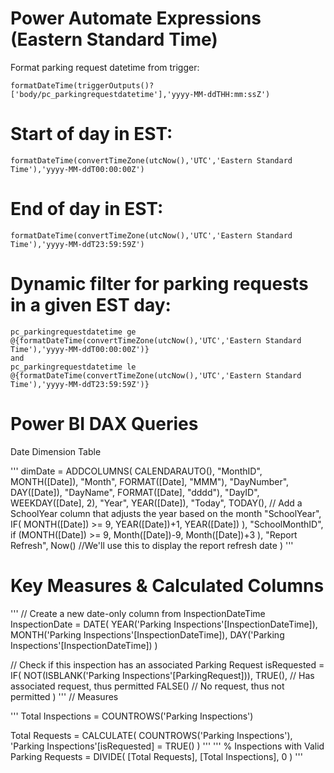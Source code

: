 # **Power Automate Expressions (Eastern Standard Time)**

Format parking request datetime from trigger:

```
formatDateTime(triggerOutputs()?['body/pc_parkingrequestdatetime'],'yyyy-MM-ddTHH:mm:ssZ')
```

# **Start of day in EST:**

```
formatDateTime(convertTimeZone(utcNow(),'UTC','Eastern Standard Time'),'yyyy-MM-ddT00:00:00Z')
```

# **End of day in EST:**

```
formatDateTime(convertTimeZone(utcNow(),'UTC','Eastern Standard Time'),'yyyy-MM-ddT23:59:59Z')
```

# **Dynamic filter for parking requests in a given EST day:**

```
pc_parkingrequestdatetime ge @{formatDateTime(convertTimeZone(utcNow(),'UTC','Eastern Standard Time'),'yyyy-MM-ddT00:00:00Z')} 
and 
pc_parkingrequestdatetime le @{formatDateTime(convertTimeZone(utcNow(),'UTC','Eastern Standard Time'),'yyyy-MM-ddT23:59:59Z')}
```

# **Power BI DAX Queries**
Date Dimension Table

'''
dimDate = ADDCOLUMNS(
    CALENDARAUTO(),
    "MonthID", MONTH([Date]),
    "Month", FORMAT([Date], "MMM"),
    "DayNumber", DAY([Date]),
    "DayName", FORMAT([Date], "dddd"),
    "DayID", WEEKDAY([Date], 2),
    "Year", YEAR([Date]),
    "Today", TODAY(),
    // Add a SchoolYear column that adjusts the year based on the month
    "SchoolYear", IF(
        MONTH([Date]) >= 9,
        YEAR([Date])+1,
        YEAR([Date])
    ),
    "SchoolMonthID", if (MONTH([Date]) >= 9,
        Month([Date])-9,
        Month([Date])+3
    ),
    "Report Refresh", Now() //We'll use this to display the report refresh date
)
'''

# **Key Measures & Calculated Columns**

'''
// Create a new date-only column from InspectionDateTime
InspectionDate = 
DATE(
    YEAR('Parking Inspections'[InspectionDateTime]),
    MONTH('Parking Inspections'[InspectionDateTime]),
    DAY('Parking Inspections'[InspectionDateTime])
)

// Check if this inspection has an associated Parking Request
isRequested = 
IF(
    NOT(ISBLANK('Parking Inspections'[ParkingRequest])), 
    TRUE(),  // Has associated request, thus permitted
    FALSE()  // No request, thus not permitted
)
'''
// Measures

'''
Total Inspections = 
COUNTROWS('Parking Inspections')

Total Requests = 
CALCULATE(
    COUNTROWS('Parking Inspections'),
    'Parking Inspections'[isRequested] = TRUE()
)
'''
'''
% Inspections with Valid Parking Requests = 
DIVIDE(
    [Total Requests],
    [Total Inspections],
    0
)
'''
